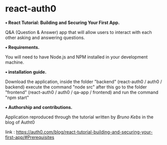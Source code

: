 # react-auth0

<b>•	React Tutorial: Building and Securing Your First App.</b>
 
Q&A (Question & Answer) app that will allow users to interact with each other asking and answering questions.
 
<b>•	Requirements.</b>
 
 You will need to have Node.js and NPM installed in your development machine.
 
<b>•	installation guide.</b>
 
Download the application, inside the folder "backend" (react-auth0 / auth0 / backend) execute the command "node src" after this go to the folder "frontend"
(react-auth0 / auth0 / qa-app / frontend) and run the command "npm start" 

<b>•	Authorship and contributions.</b>

Application reproduced through the tutorial written by <em>Bruno Kebs</em> in the blog of Autht0

link : https://auth0.com/blog/react-tutorial-building-and-securing-your-first-app/#Prerequisites
